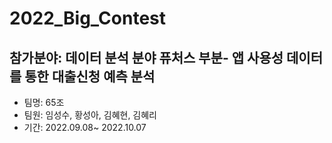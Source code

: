 # 2022_Big_Contest
## 참가분야: 데이터 분석 분야 퓨처스 부분- 앱 사용성 데이터를 통한 대출신청 예측 분석
- 팀명: 65조
- 팀원: 임성수, 황성아, 김혜현, 김혜리
- 기간: 2022.09.08~ 2022.10.07
